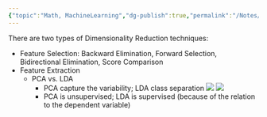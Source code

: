 ```yaml
---
{"topic":"Math, MachineLearning","dg-publish":true,"permalink":"/Notes/Dimensionality Reduction/","dgPassFrontmatter":true,"noteIcon":""}
---
```



There are two types of Dimensionality Reduction techniques:  
- Feature Selection: Backward Elimination, Forward Selection, Bidirectional Elimination, Score Comparison
- Feature Extraction
	- PCA vs. LDA
		- PCA capture the variability; LDA class separation
			![](/img/user/assets/images/dimensionality-reduction-1.png)
			![](/img/user/assets/images/dimensionality-reduction-2.png)
		- PCA is unsupervised; LDA is supervised (because of the relation to the dependent variable)
